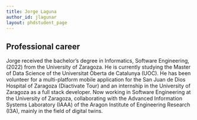```yaml
---
title: Jorge Laguna
author_id: jlagunar
layout: phdstudent_page
---
```


## Professional career

Jorge received the bachelor’s degree in Informatics, Software Engineering, (2022) from the University of Zaragoza. He is currently studying the Master of Data Science of the Universitat Oberta de Catalunya (UOC). 
He has been volunteer for a multi-platform mobile application for the San Juan de Dios Hospital of Zaragoza (Diactivate Tour) and an internship in the University of Zaragoza as a full stack developer.
Now working in Software Engineering at the University of Zaragoza, collaborating with the Advanced Information Systems Laboratory (IAAA) of the Aragon Institute of Engineering Research (I3A), mainly in the field of digital twins.

